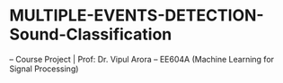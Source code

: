 # MULTIPLE-EVENTS-DETECTION-Sound-Classification

– Course Project | Prof: Dr. Vipul Arora – EE604A (Machine Learning for Signal Processing)
